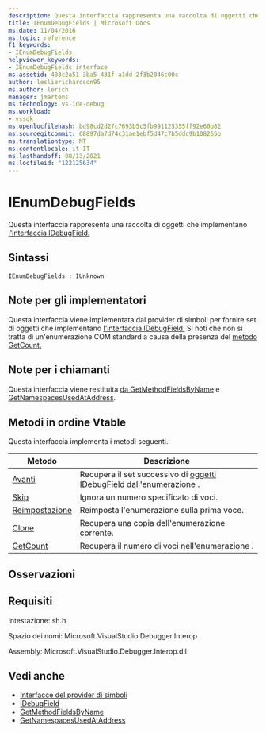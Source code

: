```yaml
---
description: Questa interfaccia rappresenta una raccolta di oggetti che implementano l'interfaccia IDebugField.
title: IEnumDebugFields | Microsoft Docs
ms.date: 11/04/2016
ms.topic: reference
f1_keywords:
- IEnumDebugFields
helpviewer_keywords:
- IEnumDebugFields interface
ms.assetid: 403c2a51-3ba5-431f-a1dd-2f3b2046c00c
author: leslierichardson95
ms.author: lerich
manager: jmartens
ms.technology: vs-ide-debug
ms.workload:
- vssdk
ms.openlocfilehash: bd98cd2d27c7693b5c5fb991125355ff92e60b82
ms.sourcegitcommit: 68897da7d74c31ae1ebf5d47c7b5ddc9b108265b
ms.translationtype: MT
ms.contentlocale: it-IT
ms.lasthandoff: 08/13/2021
ms.locfileid: "122125634"
---
```

# <a name="ienumdebugfields"></a>IEnumDebugFields
Questa interfaccia rappresenta una raccolta di oggetti che implementano [l'interfaccia IDebugField.](../../../extensibility/debugger/reference/idebugfield.md)

## <a name="syntax"></a>Sintassi

```
IEnumDebugFields : IUnknown
```

## <a name="notes-for-implementers"></a>Note per gli implementatori
 Questa interfaccia viene implementata dal provider di simboli per fornire set di oggetti che implementano [l'interfaccia IDebugField.](../../../extensibility/debugger/reference/idebugfield.md) Si noti che non si tratta di un'enumerazione COM standard a causa della presenza del [metodo GetCount.](../../../extensibility/debugger/reference/ienumdebugfields-getcount.md)

## <a name="notes-for-callers"></a>Note per i chiamanti
 Questa interfaccia viene restituita [da GetMethodFieldsByName](../../../extensibility/debugger/reference/idebugsymbolprovider-getmethodfieldsbyname.md) e [GetNamespacesUsedAtAddress](../../../extensibility/debugger/reference/idebugsymbolprovider-getnamespacesusedataddress.md).

## <a name="methods-in-vtable-order"></a>Metodi in ordine Vtable
 Questa interfaccia implementa i metodi seguenti.

|Metodo|Descrizione|
|------------|-----------------|
|[Avanti](../../../extensibility/debugger/reference/ienumdebugfields-next.md)|Recupera il set successivo di [oggetti IDebugField](../../../extensibility/debugger/reference/idebugfield.md) dall'enumerazione .|
|[Skip](../../../extensibility/debugger/reference/ienumdebugfields-skip.md)|Ignora un numero specificato di voci.|
|[Reimpostazione](../../../extensibility/debugger/reference/ienumdebugfields-reset.md)|Reimposta l'enumerazione sulla prima voce.|
|[Clone](../../../extensibility/debugger/reference/ienumdebugfields-clone.md)|Recupera una copia dell'enumerazione corrente.|
|[GetCount](../../../extensibility/debugger/reference/ienumdebugfields-getcount.md)|Recupera il numero di voci nell'enumerazione .|

## <a name="remarks"></a>Osservazioni

## <a name="requirements"></a>Requisiti
 Intestazione: sh.h

 Spazio dei nomi: Microsoft.VisualStudio.Debugger.Interop

 Assembly: Microsoft.VisualStudio.Debugger.Interop.dll

## <a name="see-also"></a>Vedi anche
- [Interfacce del provider di simboli](../../../extensibility/debugger/reference/symbol-provider-interfaces.md)
- [IDebugField](../../../extensibility/debugger/reference/idebugfield.md)
- [GetMethodFieldsByName](../../../extensibility/debugger/reference/idebugsymbolprovider-getmethodfieldsbyname.md)
- [GetNamespacesUsedAtAddress](../../../extensibility/debugger/reference/idebugsymbolprovider-getnamespacesusedataddress.md)
